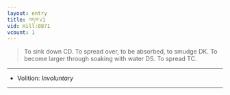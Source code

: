 ```yaml
---
layout: entry
title: འདལ་√1
vid: Hill:0871
vcount: 1
---
```

> To sink down CD\. To spread over, to be absorbed, to smudge DK\. To become larger through soaking with water DS\. To spread TC\.

---
* Volition: _Involuntary_

---

